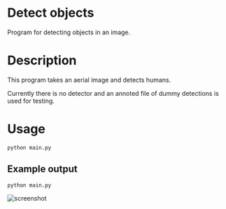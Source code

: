 # Detect objects
Program for detecting objects in an image.

# Description
This program takes an aerial image and detects humans.

Currently there is no detector and an annoted file of dummy detections is used for testing.

# Usage
```
python main.py
```

## Example output

```
python main.py
```
![screenshot](screenshots/sc_1.png)
